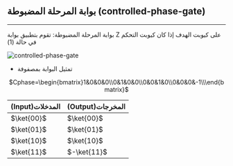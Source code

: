 ## بوابة المرحلة المضبوطة (controlled-phase-gate)
---



بوابة المرحلة المضبوطة: تقوم بتطبيق بوابة Z على كيوبت الهدف إذا كان كيوبت التحكم في حالة (1)


 ![controlled-phase-gate](~/images/controlled-phase-gate.png)



- تمثيل البوابة بمصفوفة 
 <div align="center">

$Cphase=\begin{bmatrix}1&0&0&0\\0&1&0&0\\0&0&1&0\\0&0&0&-1\\\end{bmatrix}$

</div>

|(Input)المدخلات| (Output)المخرجات|
| ----------- | ----------- |
| $\ket{00}$  | $\ket{00}$  |
| $\ket{01}$  | $\ket{01}$  |
| $\ket{10}$  | $\ket{10}$  |
| $\ket{11}$  | $-\ket{11}$ |


<!-- المصادر -->
<!-- https://www.researchgate.net/figure/Quantum-two-qubit-gates-the-controlled-NOT-CNOT-gate-and-the-controlled-phase-CPHASE_fig4_343833536 -->
